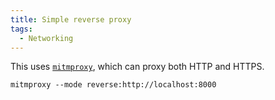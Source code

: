 ```yaml
---
title: Simple reverse proxy
tags:
  - Networking
---
```


This uses [`mitmproxy`](https://docs.mitmproxy.org/stable), which can proxy both HTTP and HTTPS.

```
mitmproxy --mode reverse:http://localhost:8000
```

